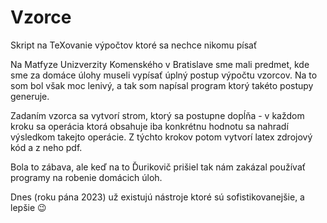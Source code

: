 # Vzorce

Skript na TeXovanie výpočtov ktoré sa nechce nikomu písať

Na Matfyze Unizverzity Komenského v Bratislave sme mali predmet,
kde sme za domáce úlohy museli vypísať úplný postup výpočtu vzorcov. 
Na to som bol však moc lenivý, a tak som napísal program ktorý takéto postupy generuje.

Zadaním vzorca sa vytvorí strom, ktorý sa postupne dopĺňa - v každom kroku sa operácia ktorá obsahuje iba konkrétnu hodnotu sa nahradí výsledkom takejto operácie.
Z týchto krokov potom vytvorí latex zdrojový kód a z neho pdf.

Bola to zábava, ale keď na to Ďurikovič prišiel tak nám zakázal používať programy na robenie domácich úloh.

Dnes (roku pána 2023) už existujú nástroje ktoré sú sofistikovanejšie, a lepšie 😉
